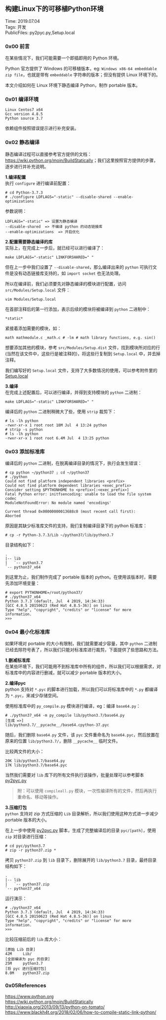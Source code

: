 ## 构建Linux下的可移植Python环境

Time: 2019.07.04  
Tags: 开发  
PublicFiles: py2pyc.py,Setup.local  

### 0x00 前言
在某些情况下，我们可能需要一个即插即用的 Python 环境。

Python 官方提供了 Windows 的可移植版本，eg: `Windows x86-64 embeddable zip file`，也就是带有 `embeddable` 字符串的版本；但没有提供 Linux 环境下的。

本文介绍如何在 Linux 环境下静态编译 Python，制作 portable 版本。


### 0x01 编译环境

	Linux Centos7 x64
	Gcc version 4.8.5
	Python source 3.7

依赖组件按照错误提示进行补充安装。


### 0x02 静态编译
静态编译过程可以直接参考官方提供的文档：<https://wiki.python.org/moin/BuildStatically>；我们这里按照官方提供的步骤，逐步进行并补充说明。

**1.编译配置**  
执行 `configure` 进行编译前配置：

	# cd Python-3.7.3
	# ./configure LDFLAGS="-static" --disable-shared --enable-optimizations
	
参数说明：

	LDFLAGS="-static" => 设置为静态编译
	--disable-shared  => 不编译 python 的动态链接库
	--enable-optimizations  => 开启优化

**2.配置需要静态编译的库**  
实际上，在完成上一步后，就已经可以进行编译了：

	make LDFLAGS="-static" LINKFORSHARED=" "

但在上一步中我们设置了 `--disable-shared`，那么编译出来的 `python` 可执行文件是没有动态链接库支持的，如 `import socket` 也无法处理。

所以在编译前，我们必须要先对静态编译的模块进行配置，访问 `src/Modules/Setup.local` 文件：

	vim Modules/Setup.local

在首部注释后的第一行添加，表示后续的模块将被编译到 `python` 二进制中：

	*static*
	
紧接着添加需要的模块，如：

	math mathmodule.c _math.c # -lm # math library functions, e.g. sin()

想要添加其他的模块，参考 `src/Modules/Setup.dist` 文件，找到模块所对应的行(当然在该文件中，这些行是被注释的)，将这些行复制到 `Setup.local` 中，并去掉注释。

我们编写好的 `Setup.local` 文件，支持了大多数情况的使用，可以参考附件里的 [Setup.local]()


**3.编译**  
在完成上述配置后，可以进行编译，并得到支持模块的 `python` 二进制：

	make LDFLAGS="-static" LINKFORSHARED=" "

编译后的 `python` 二进制稍微大了些，使用 `strip` 裁剪下：

	# ls -lh python
	-rwxr-xr-x 1 root root 18M Jul  4 13:24 python
	# strip -s python
	# ls -lh python
	-rwxr-xr-x 1 root root 6.4M Jul  4 13:25 python


### 0x03 添加标准库
编译后的 `python` 二进制，在脱离编译目录的情况下，执行会发生错误：

	# cp python ~/python37 ; cd ~/python37
	# ./python
	Could not find platform independent libraries <prefix>
	Could not find platform dependent libraries <exec_prefix>
	Consider setting $PYTHONHOME to <prefix>[:<exec_prefix>]
	Fatal Python error: initfsencoding: unable to load the file system codec
	ModuleNotFoundError: No module named 'encodings'

	Current thread 0x00000000013688c0 (most recent call first):
	Aborted

原因是其缺少标准库文件的支持，我们复制编译目录下的 python 标准库：

	# cp -r Python-3.7.3/Lib ~/python37/lib/python3.7

目录结构如下：

	.
	|-- lib
	|   `-- python3.7
	`-- python37_x64

到这里为止，我们制作完成了 portable 版本的 python。在使用该版本时，需要先添加环境变量：

	# export PYTHONHOME=/root/python37/
	# ./python37_x64 
	Python 3.7.3 (default, Jul  4 2019, 14:34:33) 
	[GCC 4.8.5 20150623 (Red Hat 4.8.5-36)] on linux
	Type "help", "copyright", "credits" or "license" for more 	information.
	>>> 


### 0x04 最小化标准库
如果环境对 portable 的大小有限制，我们就需要减少容量，其中 `python` 二进制已经去除符号表了，所以我们只能对标准库进行裁剪，下面提供了些思路和方法。

**1.删减标准库**  
在某些环境下，我们可能用不到标准库中所有的组件，所以我们可以根据需求，对标准库中的内容进行删减，就可以减少 portable 版本的大小。

**2.编译pyc**  
python 支持对 `*.pyc` 的脚本进行加载，所以我们可以将标准库中的 `*.py` 都编译为 `*.pyc`，来减少存储空间。

使用标准库中的 `py_compile.py` 模块进行编译，eg：编译 `base64.py`：

	# ./python37_x64 -m py_compile lib/python3.7/base64.py
	[生成 =>]
	lib/python3.7/__pycache__/base64.cpython-37.pyc

随后，我们删除 `base64.py` 文件，该 `pyc` 文件重命名为 `base64.pyc`，然后放置在原来的位置 `lib/python3.7/`，删除 `__pycache__` 临时文件。

比较两文件的大小：

	20K lib/python3.7/base64.py
	17K lib/python3.7/base64.pyc

当然我们需要对 `lib` 库下的所有文件执行该操作，批量处理可以参考脚本 [py2pyc.py]()

>附：可以使用 `compileall.py` 模块，一次性编译所有的文件，然后再执行重命名、移动等操作。


**3.压缩打包**  
`python` 支持对 zip 方式压缩的 `Lib` 目录解析，所以我们使用这种方式进一步减少 portable 版本的大小。

在上一步中使用 [py2pyc.py]() 脚本，生成了完整编译后的目录 `pyc/[path]`，使用 `zip` 对目录进行压缩：

	# cd pyc/python3.7
	# zip -r python37.zip *

拷贝 `python37.zip` 到 `lib` 目录下，删除展开的 `lib/python3.7` 目录，最终目录结构如下：

	.
	|-- lib
	|   `-- python37.zip
	`-- python37_x64

运行演示：
	
	# ./python37_x64 
	Python 3.7.3 (default, Jul  4 2019, 14:34:33) 
	[GCC 4.8.5 20150623 (Red Hat 4.8.5-36)] on linux
	Type "help", "copyright", "credits" or "license" for more 	information.
	>>> 
	
比较压缩前后的 `lib` 库大小：

	[原始 Lib 目录]
	42M		Lib/
	[全部编译为 pyc 的目录]
	25M		python3.7
	[将 pyc 进行压缩打包]
	8.0M 	python37.zip
	
### 0x05References
<https://www.python.org>  
<https://wiki.python.org/moin/BuildStatically>  
<http://xiaoxia.org/2013/09/13/python-on-tomato/>  
<https://www.blackh4t.org/2018/02/06/how-to-compile-static-link-python/>  